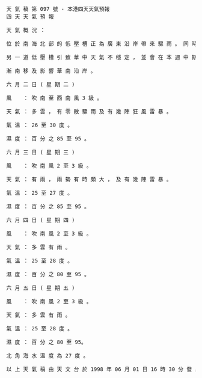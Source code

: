 <pre>
天 氣 稿 第 097 號 - 本港四天天氣預報
四 天 天 氣 預 報

天 氣 概 況 ：

位 於 南 海 北 部 的 低 壓 槽 正 為 廣 東 沿 岸 帶 來 驟 雨 。 同 時 ，

另 一 道 低 壓 槽 引 致 華 中 天 氣 不 穩 定 ， 並 會 在 本 週 中 期 逐

漸 南 移 及 影 響 華 南 沿 岸 。

六 月 二 日 ( 星 期 二 )

風 　 ： 吹 南 至 西 南 風 3 級 。

天 氣 ： 多 雲 ， 有 零 散 驟 雨 及 有 幾 陣 狂 風 雷 暴 。

氣 溫 ： 26 至 30 度 。

濕 度 ： 百 分 之 85 至 95 。

六 月 三 日 ( 星 期 三 )

風 　 ： 吹 南 風 2 至 3 級 。

天 氣 ： 有 雨 ， 雨 勢 有 時 頗 大 ， 及 有 幾 陣 雷 暴 。

氣 溫 ： 25 至 27 度 。

濕 度 ： 百 分 之 85 至 95 。

六 月 四 日 ( 星 期 四 )

風 　 ： 吹 南 風 2 至 3 級 。

天 氣 ： 多 雲 有 雨 。

氣 溫 ： 25 至 28 度 。

濕 度 ： 百 分 之 80 至 95 。

六 月 五 日 ( 星 期 五 )

風 　 ： 吹 南 風 2 至 3 級 。

天 氣 ： 多 雲 有 雨 。

氣 溫 ： 25 至 28 度 。

濕 度 ： 百 分 之 80 至 95。

北 角 海 水 溫 度 為 27 度 。

以 上 天 氣 稿 由 天 文 台 於 1998 年 06 月 01 日 16 時 30 分 發 出
</pre>

